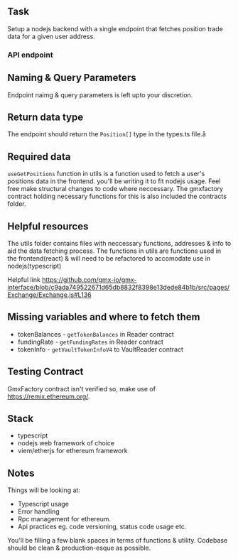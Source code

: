 ## Task

Setup a nodejs backend with a single endpoint that fetches position trade data for a given user address.

### API endpoint

## Naming & Query Parameters

Endpoint naimg & query parameters is left upto your discretion.

## Return data type

The endpoint should return the `Position[]` type in the types.ts file.å

## Required data

`useGetPositions` function in utils is a function used to fetch a user's positions data in the frontend. you'll be writing it to fit nodejs usage. Feel free make structural changes to code where neccessary.
The gmxfactory contract holding necessary functions for this is also included the contracts folder.

## Helpful resources

The utils folder contains files with neccessary functions, addresses & info to aid the data fetching process.
The functions in utils are functions used in the frontend(react) & will need to be refactored to accomodate use in nodejs(typescript)

Helpful link
https://github.com/gmx-io/gmx-interface/blob/c9ada749522671d65db8832f8398e13dede84b1b/src/pages/Exchange/Exchange.js#L136

## Missing variables and where to fetch them

- tokenBalances - `getTokenBalances` in Reader contract
- fundingRate - `getFundingRates` in Reader contract
- tokenInfo - `getVaultTokenInfoV4` to VaultReader contract

## Testing Contract

GmxFactory contract isn't verified so, make use of https://remix.ethereum.org/.

## Stack

- typescript
- nodejs web framework of choice
- viem/etherjs for ethereum framework

## Notes

Things will be looking at:

- Typescript usage
- Error handling
- Rpc management for ethereum.
- Api practices eg. code versioning, status code usage etc.

You'll be filling a few blank spaces in terms of functions & utility. Codebase should be clean & production-esque as possible.
